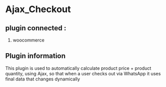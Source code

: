 # Ajax_Checkout
## plugin connected :
1. woocommerce

## Plugin information 
This plugin is used to automatically calculate product price + product quantity, using Ajax, so that when a user checks out via WhatsApp it uses final data that changes dynamically
